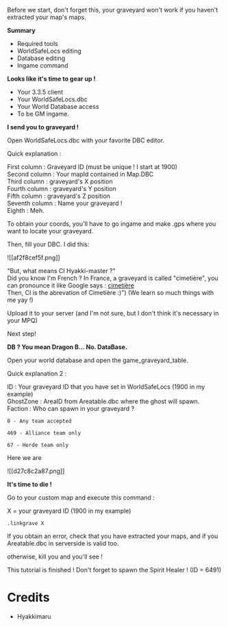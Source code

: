 Before we start, don't forget this, your graveyard won't work if you haven't extracted your map's maps.

**Summary**

- Required tools
- WorldSafeLocs editing
- Database editing
- Ingame command

**Looks like it's time to gear up !**

- Your 3.3.5 client  
- Your WorldSafeLocs.dbc  
- Your World Database access  
- To be GM ingame.

**I send you to graveyard !**

Open WorldSafeLocs.dbc with your favorite DBC editor.

Quick explanation :

First column : Graveyard ID (must be unique ! I start at 1900)  
Second column : Your mapId contained in Map.DBC  
Third column : graveyard's X position  
Fourth column : graveyard's Y position  
Fifth column : graveyard's Z position  
Seventh column : Name your graveyard !  
Eighth : Meh.

To obtain your coords, you'll have to go ingame and make .gps where you want to locate your graveyard.  

Then, fill your DBC. I did this:

![[af2f8cef5f.png]]

"But, what means CI Hyakki-master ?"  
Did you know I'm French ? In France, a graveyard is called "cimetière", you can pronounce it like Google says : [cimetière](https://translate.google.fr/#fr/en/cimeti%C3%A8re)  
Then, CI is the abrevation of Cimetière :)") (We learn so much things with me yay !)

Upload it to your server (and I'm not sure, but I don't think it's necessary in your MPQ)

Next step!

**DB ? You mean Dragon B... No. DataBase.**

Open your world database and open the game_graveyard_table.

Quick explanation 2 :

ID : Your graveyard ID that you have set in WorldSafeLocs (1900 in my example)  
GhostZone : AreaID from Areatable.dbc where the ghost will spawn.  
Faction : Who can spawn in your graveyard ?

```
0 - Any team accepted

469 - Alliance team only

67 - Horde team only
```

Here we are

![[d27c8c2a87.png]]

**It's time to die !**

Go to your custom map and execute this command :

X = your graveyard ID (1900 in my example)

```
.linkgrave X
```

If you obtain an error, check that you have extracted your maps, and if you Areatable.dbc in serverside is valid too.  

otherwise, kill you and you'll see !

This tutorial is finished ! Don't forget to spawn the Spirit Healer ! (ID = 6491)

# Credits

- Hyakkimaru